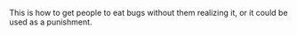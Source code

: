 This is how to get people to eat bugs without them realizing it, or it could be used as a punishment.